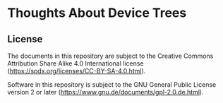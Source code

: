 Thoughts About Device Trees
===========================

License
-------

The documents in this repository are subject to the
Creative Commons Attribution Share Alike 4.0 International
license (https://spdx.org/licenses/CC-BY-SA-4.0.html).

Software in this repository is subject to the
GNU General Public License version 2 or later
(https://www.gnu.de/documents/gpl-2.0.de.html).
